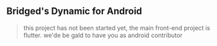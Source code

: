 ## Bridged's Dynamic for Android

> this project has not been started yet, the main front-end project is flutter. we'de be gald to have you as android contributor

